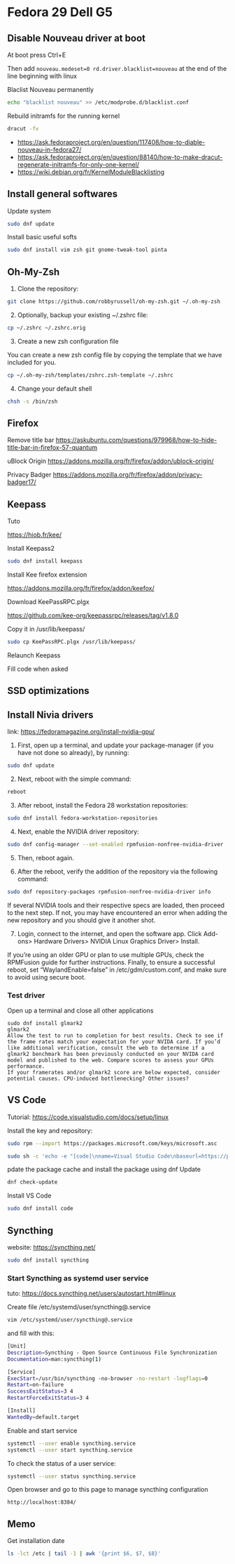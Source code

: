# Fedora 29 Dell G5

## Disable Nouveau driver at boot

At boot press Ctrl+E 

Then add ```nouveau.modeset=0 rd.driver.blacklist=nouveau``` at the end of the line beginning with linux

Blaclist Nouveau permanently

```bash
echo "blacklist nouveau" >> /etc/modprobe.d/blacklist.conf
```

Rebuild  initramfs for the running kernel
```bash
dracut -fv
````

* https://ask.fedoraproject.org/en/question/117408/how-to-diable-nouveau-in-fedora27/
* https://ask.fedoraproject.org/en/question/88140/how-to-make-dracut-regenerate-initramfs-for-only-one-kernel/
* https://wiki.debian.org/fr/KernelModuleBlacklisting

## Install general softwares

Update system

```bash
sudo dnf update
```
Install basic useful softs

```bash
sudo dnf install vim zsh git gnome-tweak-tool pinta
 ```

## Oh-My-Zsh

1. Clone the repository:

```bash
git clone https://github.com/robbyrussell/oh-my-zsh.git ~/.oh-my-zsh
```

2. Optionally, backup your existing ~/.zshrc file:

```bash
cp ~/.zshrc ~/.zshrc.orig
```

3. Create a new zsh configuration file

You can create a new zsh config file by copying the template that we have included for you.
```bash
cp ~/.oh-my-zsh/templates/zshrc.zsh-template ~/.zshrc
```
4. Change your default shell

```bash
chsh -s /bin/zsh
```
## Firefox

Remove title bar
https://askubuntu.com/questions/979968/how-to-hide-title-bar-in-firefox-57-quantum

uBlock Origin
https://addons.mozilla.org/fr/firefox/addon/ublock-origin/

Privacy Badger
https://addons.mozilla.org/fr/firefox/addon/privacy-badger17/


## Keepass

Tuto

https://hiob.fr/kee/

Install Keepass2
```bash
sudo dnf install keepass
```

Install Kee firefox extension 

https://addons.mozilla.org/fr/firefox/addon/keefox/

Download KeePassRPC.plgx

https://github.com/kee-org/keepassrpc/releases/tag/v1.8.0

Copy it in /usr/lib/keepass/

```bash
sudo cp KeePassRPC.plgx /usr/lib/keepass/
```

Relaunch Keepass

Fill code when asked



## SSD optimizations

## Install Nivia drivers

link: https://fedoramagazine.org/install-nvidia-gpu/

1. First, open up a terminal, and update your package-manager (if you have not done so already), by running:

```bash
sudo dnf update
```
2. Next, reboot with the simple command:
```bash
reboot
```
3. After reboot, install the Fedora 28 workstation repositories:
```bash
sudo dnf install fedora-workstation-repositories
```
4. Next, enable the NVIDIA driver repository:
```bash
sudo dnf config-manager --set-enabled rpmfusion-nonfree-nvidia-driver
```
5. Then, reboot again.

6. After the reboot, verify the addition of the repository via the following command:
```bash
sudo dnf repository-packages rpmfusion-nonfree-nvidia-driver info
```
If several NVIDIA tools and their respective specs are loaded, then proceed to the next step. If not, you may have encountered an error when adding the new repository and you should give it another shot.

7. Login, connect to the internet, and open the software app. Click Add-ons> Hardware Drivers> NVIDIA Linux Graphics Driver> Install.

If you’re using an older GPU or plan to use multiple GPUs, check the RPMFusion guide for further instructions. Finally, to ensure a successful reboot, set “WaylandEnable=false” in /etc/gdm/custom.conf, and make sure to avoid using secure boot.

### Test driver

Open up a terminal and close all other applications

    sudo dnf install glmark2
    glmark2
    Allow the test to run to completion for best results. Check to see if the frame rates match your expectation for your NVIDA card. If you’d like additional verification, consult the web to determine if a glmark2 benchmark has been previously conducted on your NVIDA card model and published to the web. Compare scores to assess your GPUs performance.
    If your framerates and/or glmark2 score are below expected, consider potential causes. CPU-induced bottlenecking? Other issues?


## VS Code


Tutorial: 
https://code.visualstudio.com/docs/setup/linux



Install the key and repository:
```bash
sudo rpm --import https://packages.microsoft.com/keys/microsoft.asc
```

```bash
sudo sh -c 'echo -e "[code]\nname=Visual Studio Code\nbaseurl=https://packages.microsoft.com/yumrepos/vscode\nenabled=1\ngpgcheck=1\ngpgkey=https://packages.microsoft.com/keys/microsoft.asc" > /etc/yum.repos.d/vscode.repo'
```
pdate the package cache and install the package using dnf
Update 
```bash
dnf check-update
```
Install VS Code
```bash
sudo dnf install code
```


## Syncthing

website: https://syncthing.net/
```bash
sudo dnf install syncthing
```
### Start Syncthing as systemd user service

tuto: https://docs.syncthing.net/users/autostart.html#linux

Create file /etc/systemd/user/syncthing@.service

```bash
vim /etc/systemd/user/syncthing@.service
```

and fill with this:

```bash
[Unit]
Description=Syncthing - Open Source Continuous File Synchronization
Documentation=man:syncthing(1)

[Service]
ExecStart=/usr/bin/syncthing -no-browser -no-restart -logflags=0
Restart=on-failure
SuccessExitStatus=3 4
RestartForceExitStatus=3 4

[Install]
WantedBy=default.target
```

Enable and start service

```bash
systemctl --user enable syncthing.service
systemctl --user start syncthing.service
```



To check the status of a user service:

```bash
systemctl --user status syncthing.service
```

Open browser and go to this page to manage syncthing configuration

```
http://localhost:8384/
```

## Memo

Get installation date

```bash
ls -lct /etc | tail -1 | awk '{print $6, $7, $8}'
```
